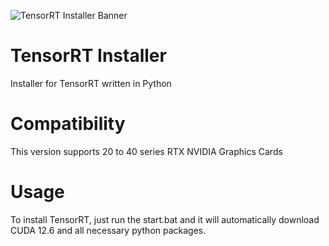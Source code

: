 ![TensorRT Installer Banner](https://github.com/xxreflextheone/tensorrt-installer/assets/100484118/fa59a095-e736-4a1e-a1fc-16d8527a44b8)

# TensorRT Installer
Installer for TensorRT written in Python

# Compatibility
This version supports 20 to 40 series RTX NVIDIA Graphics Cards

# Usage
To install TensorRT, just run the start.bat and it will automatically download CUDA 12.6 and all necessary python packages.
